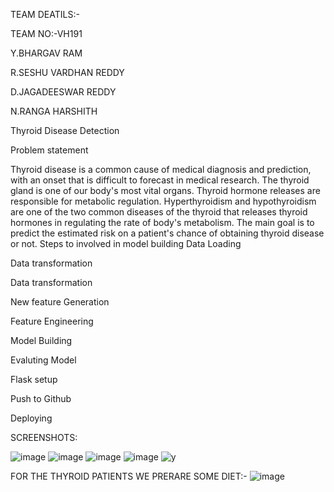 TEAM DEATILS:-

TEAM NO:-VH191

Y.BHARGAV RAM

R.SESHU VARDHAN REDDY

D.JAGADEESWAR  REDDY

N.RANGA HARSHITH

Thyroid Disease Detection

Problem statement

Thyroid disease is a common cause of medical diagnosis and prediction, with an onset that is difficult to forecast in medical research. The thyroid gland is one of our body's most vital organs. Thyroid hormone releases are responsible for metabolic regulation. Hyperthyroidism and hypothyroidism are one of the two common diseases of the thyroid that releases thyroid hormones in regulating the rate of body's metabolism. The main goal is to predict the estimated risk on a patient's chance of obtaining thyroid disease or not.
Steps to involved in model building
Data Loading

Data transformation

Data transformation

New feature Generation

Feature Engineering

Model Building

Evaluting Model

Flask setup

Push to Github

Deploying

SCREENSHOTS:

![image](https://github.com/Sheshuvardhanreddy/project/assets/142722416/c89f580b-fbc4-438e-9687-20549ed984f1)
![image](https://github.com/Sheshuvardhanreddy/project/assets/142722416/1b2f61c3-f753-4573-8401-64194decc267)
![image](https://github.com/Sheshuvardhanreddy/project/assets/142722416/0c464afa-a811-4a32-b3a5-51c20e07007c)
![image](https://github.com/Sheshuvardhanreddy/project/assets/142722416/9303e3d7-c7ab-4cee-b0ce-1ee0f8413db7)
![y](https://github.com/Sheshuvardhanreddy/project/assets/142722416/7bb59576-125a-40ee-9c76-777201b17d93)

FOR THE THYROID PATIENTS WE PRERARE SOME DIET:-
![image](https://github.com/Sheshuvardhanreddy/project/assets/142722416/248f6748-4e92-4e7c-a06c-a17d17f3af64)






